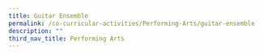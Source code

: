 ```yaml
---
title: Guitar Ensemble
permalink: /co-curricular-activities/Performing-Arts/guitar-ensemble
description: ""
third_nav_title: Performing Arts
---
```

